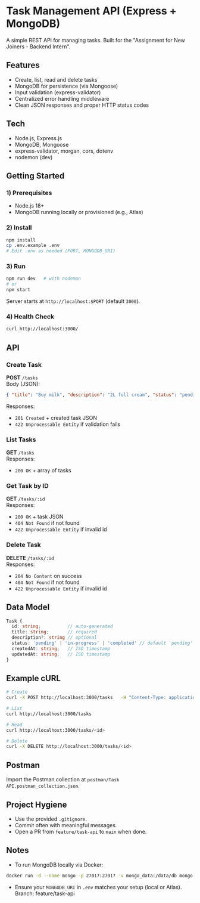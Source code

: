 # Task Management API (Express + MongoDB)

A simple REST API for managing tasks. Built for the "Assignment for New Joiners - Backend Intern".

## Features
- Create, list, read and delete tasks
- MongoDB for persistence (via Mongoose)
- Input validation (express-validator)
- Centralized error handling middleware
- Clean JSON responses and proper HTTP status codes

## Tech
- Node.js, Express.js
- MongoDB, Mongoose
- express-validator, morgan, cors, dotenv
- nodemon (dev)

## Getting Started

### 1) Prerequisites
- Node.js 18+
- MongoDB running locally or provisioned (e.g., Atlas)

### 2) Install
```bash
npm install
cp .env.example .env
# Edit .env as needed (PORT, MONGODB_URI)
```

### 3) Run
```bash
npm run dev   # with nodemon
# or
npm start
```

Server starts at `http://localhost:$PORT` (default `3000`).

### 4) Health Check
```bash
curl http://localhost:3000/
```

## API

### Create Task
**POST** `/tasks`  
Body (JSON):
```json
{ "title": "Buy milk", "description": "2L full cream", "status": "pending" }
```
Responses:
- `201 Created` + created task JSON
- `422 Unprocessable Entity` if validation fails

### List Tasks
**GET** `/tasks`  
Responses:
- `200 OK` + array of tasks

### Get Task by ID
**GET** `/tasks/:id`  
Responses:
- `200 OK` + task JSON
- `404 Not Found` if not found
- `422 Unprocessable Entity` if invalid id

### Delete Task
**DELETE** `/tasks/:id`  
Responses:
- `204 No Content` on success
- `404 Not Found` if not found
- `422 Unprocessable Entity` if invalid id

## Data Model
```ts
Task {
  id: string;          // auto-generated
  title: string;       // required
  description?: string // optional
  status: 'pending' | 'in-progress' | 'completed' // default 'pending'
  createdAt: string;   // ISO timestamp
  updatedAt: string;   // ISO timestamp
}
```

## Example cURL

```bash
# Create
curl -X POST http://localhost:3000/tasks   -H "Content-Type: application/json"   -d '{"title":"Buy milk","description":"2L full cream"}'

# List
curl http://localhost:3000/tasks

# Read
curl http://localhost:3000/tasks/<id>

# Delete
curl -X DELETE http://localhost:3000/tasks/<id>
```

## Postman
Import the Postman collection at `postman/Task API.postman_collection.json`.

## Project Hygiene
- Use the provided `.gitignore`.
- Commit often with meaningful messages.
- Open a PR from `feature/task-api` to `main` when done.

## Notes
- To run MongoDB locally via Docker:
```bash
docker run -d --name mongo -p 27017:27017 -v mongo_data:/data/db mongo:7
```
- Ensure your `MONGODB_URI` in `.env` matches your setup (local or Atlas).
Branch: feature/task-api
